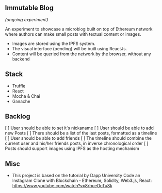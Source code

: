 ## Immutable Blog

*(ongoing experiment)*

An experiment to showcase a microblog built on top of Ethereum network where authors can make small posts with textual content or images.
- Images are stored using the IPFS system.
- The visual interface (pending) will be built using ReactJs.
- Content will be queried from the network by the browser, without any backend

## Stack
- Truffle
- React
- Mocha & Chai
- Ganache

## Backlog
[ ] User should be able to set it's nickaname
[ ] User should be able to add new Posts
[ ] There should be a list of the last posts, formatted as a timeline
[ ] User should be able to add friends
[ ] The timeline should combine the current user and his/her friends posts, in inverse chronological order
[ ] Posts should support images using IPFS as the hosting mechanism

## Misc
- This project is based on the tutorial by Dapp University Code an Instagram Clone with Blockchain - Ethereum, Solidity, Web3.js, React: https://www.youtube.com/watch?v=8rhueOcTu8k

